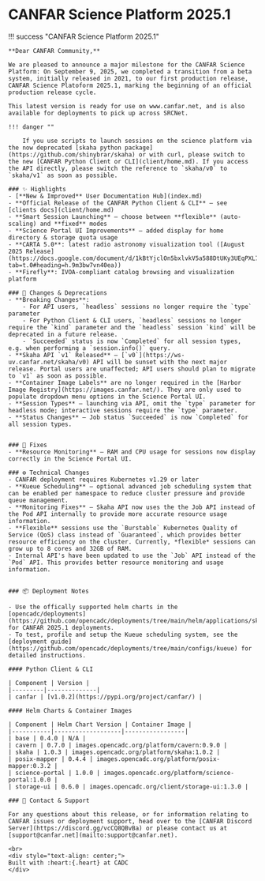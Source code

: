 # CANFAR Science Platform 2025.1

!!! success "CANFAR Science Platform 2025.1"

    **Dear CANFAR Community,**

    We are pleased to announce a major milestone for the CANFAR Science Platform: On September 9, 2025, we completed a transition from a beta system, initially released in 2021, to our first production release, CANFAR Science Platoform 2025.1, marking the beginning of an official production release cycle.

    This latest version is ready for use on www.canfar.net, and is also available for deployments to pick up across SRCNet.

    !!! danger ""
        
        If you use scripts to launch sessions on the science platform via the now deprecated [skaha python package](https://github.com/shinybrar/skaha) or with curl, please switch to the new [CANFAR Python Client or CLI](client/home.md). If you access the API directly, please switch the reference to `skaha/v0` to `skaha/v1` as soon as possible.

    ### ✨ Highlights
    - [**New & Improved** User Documentation Hub](index.md)
    - **Official Release of the CANFAR Python Client & CLI** — see [clients docs](client/home.md)
    - **Smart Session Launching** — choose between **flexible** (auto-scaling) and **fixed** modes
    - **Science Portal UI Improvements** — added display for home directory & storage quota usage
    - **CARTA 5.0**: latest radio astronomy visualization tool ([August 2025 Release](https://docs.google.com/document/d/1kBtYjclOn5bxlvkV5a588DtUKy3UEqPXL78IiTVAMUk/edit?tab=t.0#heading=h.9m3bw7vn40ea))
    - **Firefly**: IVOA-compliant catalog browsing and visualization platform

    ### 📝 Changes & Deprecations
    - **Breaking Changes**:
        - For API users, `headless` sessions no longer require the `type` parameter
        - For Python Client & CLI users, `headless` sessions no longer require the `kind` parameter and the `headless` session `kind` will be deprecated in a future release.
        - `Succeeded` status is now `Completed` for all session types, e.g. when performing a `session.info()` query.
    - **Skaha API `v1` Released** — [`v0`](https://ws-uv.canfar.net/skaha/v0) API will be sunset with the next major release. Portal users are unaffected; API users should plan to migrate to `v1` as soon as possible.
    - **Container Image Labels** are no longer required in the [Harbor Image Registry](https://images.canfar.net/). They are only used to populate dropdown menu options in the Science Portal UI.
    - **Session Types** — launching via API, omit the `type` parameter for headless mode; interactive sessions require the `type` parameter.
    - **Status Changes** — Job status `Succeeded` is now `Completed` for all session types.


    ### 🐛 Fixes
    - **Resource Monitoring** — RAM and CPU usage for sessions now display correctly in the Science Portal UI.

    ### ⚙️ Technical Changes
    - CANFAR deployment requires Kubernetes v1.29 or later
    - **Kueue Scheduling** — optional advanced job scheduling system that can be enabled per namespace to reduce cluster pressure and provide queue management.
    - **Monitoring Fixes** — Skaha API now uses the the Job API instead of the Pod API internally to provide more accurate resource usage information.
    - **Flexible** sessions use the `Burstable` Kubernetes Quality of Service (QoS) class instead of `Guaranteed`, which provides better resource efficiency on the cluster. Currently, *flexible* sessions can grow up to 8 cores and 32GB of RAM.
    - Internal API's have been updated to use the `Job` API instead of the `Pod` API. This provides better resource monitoring and usage information.
   

    ### 📦 Deployment Notes

    - Use the offically supported helm charts in the [opencadc/deployments](https://github.com/opencadc/deployments/tree/main/helm/applications/skaha) for CANFAR 2025.1 deployments.
    - To test, profile and setup the Kueue scheduling system, see the [deployment guide](https://github.com/opencadc/deployments/tree/main/configs/kueue) for detailed instructions.

    #### Python Client & CLI 
    
    | Component | Version |
    |---------|--------------|
    | canfar | [v1.0.2](https://pypi.org/project/canfar/) |
    
    #### Helm Charts & Container Images
        
    | Component | Helm Chart Version | Container Image |
    |-----------|-------------------|-----------------|
    | base | 0.4.0 | N/A |
    | cavern | 0.7.0 | images.opencadc.org/platform/cavern:0.9.0 |
    | skaha | 1.0.3 | images.opencadc.org/platform/skaha:1.0.2 |
    | posix-mapper | 0.4.4 | images.opencadc.org/platform/posix-mapper:0.3.2 |
    | science-portal | 1.0.0 | images.opencadc.org/platform/science-portal:1.0.0 |
    | storage-ui | 0.6.0 | images.opencadc.org/client/storage-ui:1.3.0 |

    ### 💬 Contact & Support

    For any questions about this release, or for information relating to CANFAR issues or deployment support, head over to the [CANFAR Discord Server](https://discord.gg/vcCQ8QBvBa) or please contact us at [support@canfar.net](mailto:support@canfar.net).

    <br>
    <div style="text-align: center;">
    Built with :heart:{.heart} at CADC
    </div>
